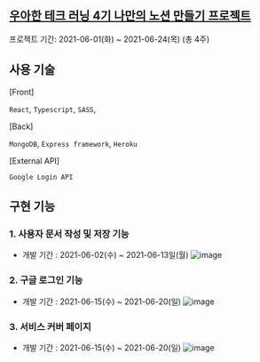 ## [우아한 테크 러닝 4기 나만의 노션 만들기 프로젝트](https://woowabros.github.io/devrel/2021/04/20/woowa-techcamp_4th.html)

프로젝트 기간: 2021-06-01(화) ~ 2021-06-24(목) (총 4주)

## 사용 기술

[Front]

`React`, `Typescript`, `SASS`,

[Back]

`MongoDB`, `Express framework`, `Heroku`

[External API]

`Google Login API`

## 구현 기능

### 1. 사용자 문서 작성 및 저장 기능

-   개발 기간 : 2021-06-02(수) ~ 2021-06-13일(월)
    ![image](https://user-images.githubusercontent.com/42515875/120399629-5df82480-c377-11eb-9a10-d125571a122a.png)

### 2. 구글 로그인 기능

-   개발 기간 : 2021-06-15(수) ~ 2021-06-20(일)
    ![image](https://user-images.githubusercontent.com/42515875/120399709-82540100-c377-11eb-8d61-b7e9a4be097d.png)

### 3. 서비스 커버 페이지

-   개발 기간 : 2021-06-15(수) ~ 2021-06-20(일)
    ![image](https://user-images.githubusercontent.com/42515875/120399438-fcd05100-c376-11eb-8365-848c73570a84.png)
